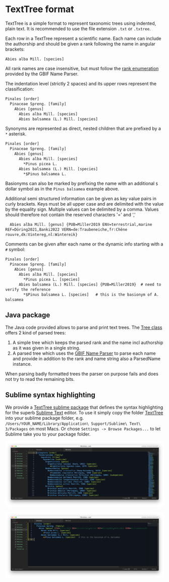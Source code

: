 # TextTree format

TextTree is a simple format to represent taxonomic trees using indented, plain text.
It is recommended to use the file extension `.txt` or `.txtree`.

Each row in a TextTree represent a scientific name. 
Each name can include the authorship and should be given a rank following the name in angular brackets:

```
Abies alba Mill. [species]
```

All rank names are case insensitive, 
but must follow the [rank enumeration](https://github.com/gbif/name-parser/blob/master/name-parser-api/src/main/java/org/gbif/nameparser/api/Rank.java#L32) provided by the GBIF Name Parser.

The indentation level (strictly 2 spaces) and its upper rows
represent the classification:
```
Pinales [order]
  Pinaceae Spreng. [family]
    Abies [genus]
      Abies alba Mill. [species]
      Abies balsamea (L.) Mill. [species]
```

Synonyms are represented as direct, nested children that are prefixed by a `*` asterisk.
```
Pinales [order]
  Pinaceae Spreng. [family]
    Abies [genus]
      Abies alba Mill. [species]
        *Pinus picea L.
      Abies balsamea (L.) Mill. [species]
        *$Pinus balsamea L.
```
 
Basionyms can also be marked by prefixing the name with an additional `$` dollar symbol as in the `Pinus balsamea` example above.

Additional semi structured information can be given as key value pairs in curly brackets. 
Keys must be all upper case and are delimited with the value by the equality sign. Multiple values can be delimited by a comma.
Values should therefore not contain the reserved characters '=' and ','

```
  Abies alba Mill. [genus] {PUB=Miller2019 ENV=terrestrial,marine REF=Döring2021,Banki2022 VERN=de:Traubeneiche,fr:Chêne rouvre,dk:Vintereg,nl:Wintereik}
```

Comments can be given after each name or the dynamic info starting with a `#` symbol:
```
Pinales [order]
  Pinaceae Spreng. [family]
    Abies [genus]
      Abies alba Mill. [species]
        *Pinus picea L. [species]
      Abies balsamea (L.) Mill. [species] {PUB=Miller2019}  # need to verify the reference
        *$Pinus balsamea L. [species]   # this is the basionym of A. balsamea 
```


## Java package
The Java code provided allows to parse and print text trees. The [Tree class](src/main/java/org/gbif/txtree/Tree.java) offers 2 kind of parsed trees:

 1) A simple tree which keeps the parsed rank and the name incl authorship as it was given in a single string.
 2) A parsed tree which uses the [GBIF Name Parser](https://github.com/gbif/name-parser) to parse each name and provide in addition to the rank and name string
    also a ParsedName instance.
    
When parsing badly formatted trees the parser on purpose fails and does not try to read the remaining bits.


## Sublime syntax highlighting
We provide a [TextTree sublime package](sublime/TextTree/TextTree.sublime-syntax) that defines the syntax highlighting for the superb [Sublime Text](https://www.sublimetext.com) editor.
To use it simply copy the folder [TextTree](sublime/TextTree) into your sublime package folder, e.g. ```/Users/YOUR_NAME/Library/Application\ Support/Sublime\ Text\ 3/Packages``` on most Macs.
Or chose `Settings -> Browse Packages...` to let Sublime take you to your package folder.

![](sublime/Screenshot2.png)

![](sublime/Screenshot1.png)